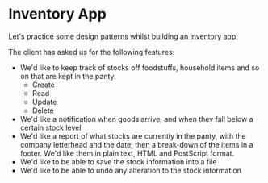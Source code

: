 Inventory App
=============

Let's practice some design patterns whilst building an inventory app.

The client has asked us for the following features:

- We'd like to keep track of stocks off foodstuffs, household items and so on
that are kept in the panty.
  - Create
  - Read
  - Update
  - Delete
- We'd like a notification when goods arrive, and when they fall below a certain
stock level
- We'd like a report of what stocks are currently in the panty, with the company
letterhead and the date, then a break-down of the items in a footer. We'd like
them in plain text, HTML and PostScript format.
- We'd like to be able to save the stock information into a file.
- We'd like to be able to undo any alteration to the stock information